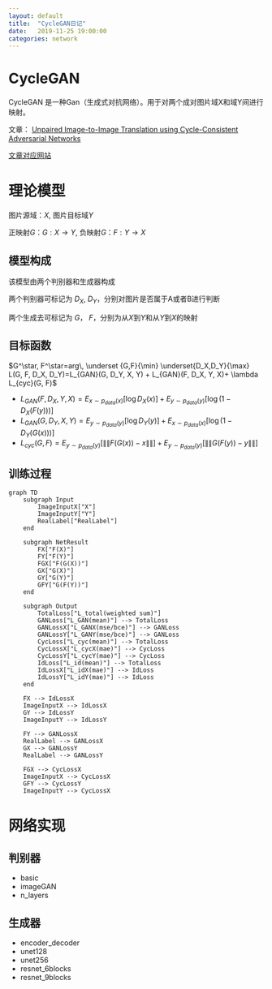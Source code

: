 ```yaml
---
layout: default
title:  "CycleGAN日记"
date:   2019-11-25 19:00:00
categories: network
---
```


# CycleGAN

CycleGAN 是一种Gan（生成式对抗网络）。用于对两个成对图片域X和域Y间进行映射。

文章： [Unpaired Image-to-Image Translation using Cycle-Consistent Adversarial Networks](https://arxiv.org/abs/1703.10593)

[文章对应网站](https://junyanz.github.io/CycleGAN/)

# 理论模型

图片源域：$X$, 图片目标域$Y$

正映射$G$：$G:X \rightarrow Y$, 负映射$G$：$F:Y \rightarrow X$

## 模型构成

该模型由两个判别器和生成器构成

两个判别器可标记为 $D_X$, $D_Y$，分别对图片是否属于A或者B进行判断

两个生成去可标记为 $G$， $F$，分别为从$X$到$Y$和从$Y$到$X$的映射

## 目标函数

$G^\star, F^\star=arg\, \underset {G,F}{\min} \underset{D_X,D_Y}{\max} L(G, F, D_X, D_Y)=L_{GAN}(G, D_Y, X, Y) + L_{GAN}(F, D_X, Y, X)+ \lambda L_{cyc}(G, F)$

* $L_{GAN}(F, D_X, Y, X)=E_{x \sim p_{data}(x)}[\log D_X(x)]+E_{y\sim p_{data}(y)}[\log (1-D_X(F(y)))]$
* $L_{GAN}(G, D_Y, X, Y)=E_{y \sim p_{data}(y)}[\log D_Y(y)]+E_{x\sim p_{data}(x)}[\log (1-D_Y(G(x)))]$
* $L_{cyc}(G, F)=E_{y\sim p_{data}(y)}[\|\|F(G(x))-x\|\|]+E_{y\sim p_{data}(y)}[\|\|G(F(y))-y\|\|]$

## 训练过程

``` mermaid
graph TD
    subgraph Input
        ImageInputX["X"]
        ImageInputY["Y"]
        RealLabel["RealLabel"]
    end

    subgraph NetResult
        FX["F(X)"]
        FY["F(Y)"]
        FGX["F(G(X))"]
        GX["G(X)"]
        GY["G(Y)"]
        GFY["G(F(Y))"]
    end

    subgraph Output
        TotalLoss["L_total(weighted sum)"]
        GANLoss["L_GAN(mean)"] --> TotalLoss
        GANLossX["L_GANX(mse/bce)"] --> GANLoss
        GANLossY["L_GANY(mse/bce)"] --> GANLoss
        CycLoss["L_cyc(mean)"] --> TotalLoss
        CycLossX["L_cycX(mae)"] --> CycLoss
        CycLossY["L_cycY(mae)"] --> CycLoss
        IdLoss["L_id(mean)"] --> TotalLoss
        IdLossX["L_idX(mae)"] --> IdLoss
        IdLossY["L_idY(mae)"] --> IdLoss
    end

    FX --> IdLossX
    ImageInputX --> IdLossX
    GY --> IdLossY
    ImageInputY --> IdLossY

    FY --> GANLossX
    RealLabel --> GANLossX
    GX --> GANLossY
    RealLabel --> GANLossY

    FGX --> CycLossX
    ImageInputX --> CycLossX
    GFY --> CycLossY
    ImageInputY --> CycLossX
```

# 网络实现

## 判别器

* basic
* imageGAN
* n_layers

## 生成器

* encoder_decoder
* unet128
* unet256
* resnet_6blocks
* resnet_9blocks
